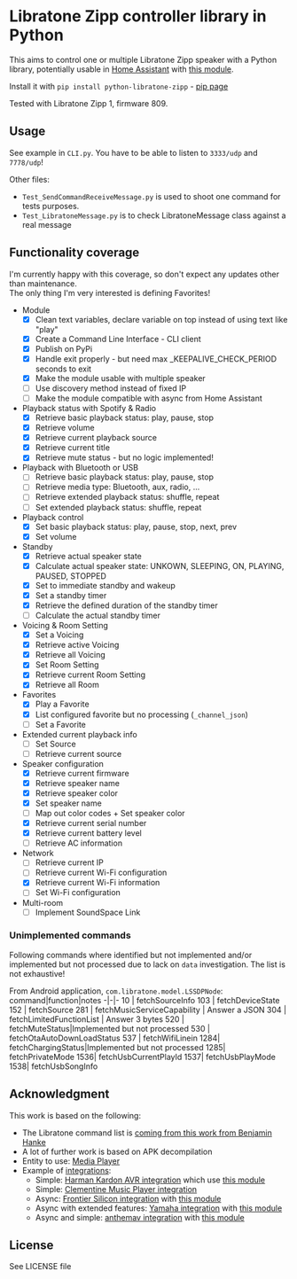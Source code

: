 # Libratone Zipp controller library in Python

This aims to control one or multiple Libratone Zipp speaker with a Python library, potentially usable in [Home Assistant](https://www.home-assistant.io/) with [this module](https://github.com/Chouffy/home_assistant_libratone_zipp).

Install it with `pip install python-libratone-zipp` - [pip page](https://pypi.org/project/python-libratone-zipp/)

Tested with Libratone Zipp 1, firmware 809.

## Usage

See example in `CLI.py`. You have to be able to listen to `3333/udp` and `7778/udp`!

Other files:

* `Test_SendCommandReceiveMessage.py` is used to shoot one command for tests purposes.
* `Test_LibratoneMessage.py` is to check LibratoneMessage class against a real message

## Functionality coverage

I'm currently happy with this coverage, so don't expect any updates other than maintenance.  
The only thing I'm very interested is defining Favorites!

* Module
    * [x] Clean text variables, declare variable on top instead of using text like "play"
    * [x] Create a Command Line Interface - CLI client
    * [x] Publish on PyPi
    * [x] Handle exit properly - but need max _KEEPALIVE_CHECK_PERIOD seconds to exit
    * [x] Make the module usable with multiple speaker
    * [ ] Use discovery method instead of fixed IP
    * [ ] Make the module compatible with async from Home Assistant
* Playback status with Spotify & Radio
    * [x] Retrieve basic playback status: play, pause, stop
    * [x] Retrieve volume
    * [x] Retrieve current playback source
    * [x] Retrieve current title
    * [x] Retrieve mute status - but no logic implemented!
* Playback with Bluetooth or USB
    * [ ] Retrieve basic playback status: play, pause, stop
    * [ ] Retrieve media type: Bluetooth, aux, radio, ...
    * [ ] Retrieve extended playback status: shuffle, repeat
    * [ ] Set extended playback status: shuffle, repeat
* Playback control
    * [x] Set basic playback status: play, pause, stop, next, prev
    * [x] Set volume
* Standby
    * [x] Retrieve actual speaker state
    * [x] Calculate actual speaker state: UNKOWN, SLEEPING, ON, PLAYING, PAUSED, STOPPED
    * [x] Set to immediate standby and wakeup
    * [x] Set a standby timer
    * [x] Retrieve the defined duration of the standby timer
    * [ ] Calculate the actual standby timer
* Voicing & Room Setting
    * [x] Set a Voicing
    * [x] Retrieve active Voicing
    * [x] Retrieve all Voicing
    * [x] Set Room Setting
    * [x] Retrieve current Room Setting
    * [x] Retrieve all Room
* Favorites
    * [x] Play a Favorite
    * [x] List configured favorite but no processing (`_channel_json`)
    * [ ] Set a Favorite
* Extended current playback info
    * [ ] Set Source
    * [ ] Retrieve current source
* Speaker configuration
    * [x] Retrieve current firmware
    * [x] Retrieve speaker name
    * [x] Retrieve speaker color
    * [x] Set speaker name
    * [ ] Map out color codes + Set speaker color
    * [x] Retrieve current serial number
    * [x] Retrieve current battery level
    * [ ] Retrieve AC information
* Network
    * [ ] Retrieve current IP
    * [ ] Retrieve current Wi-Fi configuration
    * [x] Retrieve current Wi-Fi information
    * [ ] Set Wi-Fi configuration
* Multi-room
    * [ ] Implement SoundSpace Link

### Unimplemented commands

Following commands where identified but not implemented and/or implemented but not processed due to lack on `data` investigation. The list is not exhaustive!

From Android application, `com.libratone.model.LSSDPNode`:
command|function|notes
-|-|-
10  | fetchSourceInfo
103 | fetchDeviceState
152 | fetchSource
281 | fetchMusicServiceCapability | Answer a JSON
304 | fetchLimitedFunctionList | Answer 3 bytes
520 | fetchMuteStatus|Implemented but not processed
530 | fetchOtaAutoDownLoadStatus
537 | fetchWifiLinein
1284| fetchChargingStatus|Implemented but not processed
1285| fetchPrivateMode
1536| fetchUsbCurrentPlayId
1537| fetchUsbPlayMode
1538| fetchUsbSongInfo

## Acknowledgment

This work is based on the following:

* The Libratone command list is [coming from this work from Benjamin Hanke](https://www.loxwiki.eu/display/LOX/Libratone+Zipp+WLan+Lautsprecher)
* A lot of further work is based on APK decompilation
* Entity to use: [Media Player](https://developers.home-assistant.io/docs/core/entity/media-player)
* Example of [integrations](https://www.home-assistant.io/integrations/#media-player):
    * Simple: [Harman Kardon AVR integration](https://www.home-assistant.io/integrations/harman_kardon_avr/) which use [this module](https://github.com/Devqon/hkavr)
    * Simple: [Clementine Music Player integration](https://github.com/home-assistant/core/blob/dev/homeassistant/components/clementine/media_player.py)
    * Async: [Frontier Silicon integration](https://github.com/home-assistant/core/tree/dev/homeassistant/components/frontier_silicon) with [this module](https://github.com/zhelev/python-afsapi/tree/master/afsapi)
    * Async with extended features: [Yamaha integration](https://github.com/home-assistant/core/blob/dev/homeassistant/components/yamaha/) with [this module](https://github.com/wuub/rxv)
    * Async and simple: [anthemav integration](https://github.com/home-assistant/core/tree/dev/homeassistant/components/anthemav) with [this module](https://github.com/nugget/python-anthemav/tree/master/anthemav)

## License

See LICENSE file
